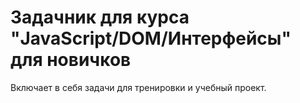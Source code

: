 # Задачник для курса "JavaScript/DOM/Интерфейсы" для новичков

Включает в себя задачи для тренировки и учебный проект.
